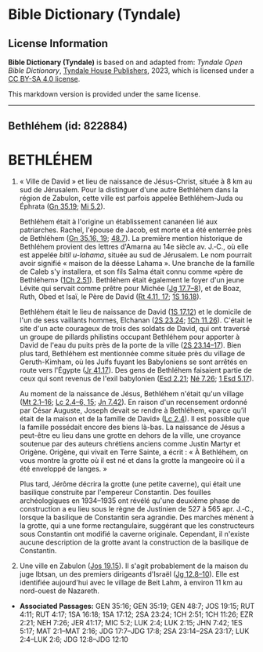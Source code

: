 # Bible Dictionary (Tyndale)

## License Information

**Bible Dictionary (Tyndale)** is based on and adapted from: _Tyndale Open Bible Dictionary_, [Tyndale House Publishers](https://tyndaleopenresources.com/), 2023, which is licensed under a [CC BY-SA 4.0 license](https://creativecommons.org/licenses/by-sa/4.0/legalcode.en).

This markdown version is provided under the same license.



--------------------------------

## Bethléhem (id: 822884)

BETHLÉHEM
=========

1. « Ville de David » et lieu de naissance de Jésus\-Christ, située à 8 km au sud de Jérusalem. Pour la distinguer d'une autre Bethléhem dans la région de Zabulon, cette ville est parfois appelée Bethléhem\-Juda ou Éphrata ([Gn 35\.19](https://ref.ly/Gen35:19); [Mi 5\.2](https://ref.ly/Mic5:2)).

    Bethléhem était à l'origine un établissement cananéen lié aux patriarches. Rachel, l'épouse de Jacob, est morte et a été enterrée près de Bethléhem ([Gn 35\.16, 19](https://ref.ly/Gen35:16,Gen35:19); [48\.7](https://ref.ly/Gen48:7)). La première mention historique de Bethléhem provient des lettres d'Amarna au 14e siècle av. J.‑C., où elle est appelée *bitil u\-lahama*, située au sud de Jérusalem. Le nom pourrait avoir signifié « maison de la déesse Lahama ». Une branche de la famille de Caleb s'y installera, et son fils Salma était connu comme «père de Bethléhem» ([1Ch 2\.51](https://ref.ly/1Chr2:51)). Bethléhem était également le foyer d'un jeune Lévite qui servait comme prêtre pour Michée ([Jg 17\.7–8](https://ref.ly/Judg17:7-Judg17:8)), et de Boaz, Ruth, Obed et Isaï, le Père de David ([Rt 4\.11, 17](https://ref.ly/Ruth4:11,Ruth4:17); [1S 16\.18](https://ref.ly/1Sam16:18)).

    Bethléhem était le lieu de naissance de David ([1S 17\.12](https://ref.ly/1Sam17:12)) et le domicile de l'un de sess vaillants hommes, Elchanan ([2S 23\.24](https://ref.ly/2Sam23:24); [1Ch 11\.26](https://ref.ly/1Chr11:26)). C'était le site d'un acte courageux de trois des soldats de David, qui ont traversé un groupe de pillards philistins occupant Bethléhem pour apporter à David de l'eau du puits près de la porte de la ville ([2S 23\.14–17](https://ref.ly/2Sam23:14-2Sam23:17)). Bien plus tard, Bethléhem est mentionnée comme située près du village de Geruth\-Kimham, où les Juifs fuyant les Babyloniens se sont arrêtés en route vers l'Égypte ([Jr 41\.17](https://ref.ly/Jer41:17)). Des gens de Bethléhem faisaient partie de ceux qui sont revenus de l'exil babylonien ([Esd 2\.21](https://ref.ly/Ezra2:21); [Né 7\.26](https://ref.ly/Neh7:26); [1 Esd 5\.17](https://ref.ly/1Esd5:17)).

    Au moment de la naissance de Jésus, Bethléhem n'était qu'un village ([Mt 2\.1–16](https://ref.ly/Matt2:1-Matt2:16); [Lc 2\.4](https://ref.ly/Luke2:4-Luke2:6,Luke2:15)[–](https://ref.ly/Luke2:4-Luke2:6)[6, 15](https://ref.ly/Luke2:4-Luke2:6,Luke2:15); [Jn 7\.42](https://ref.ly/John7:42)). En raison d'un recensement ordonné par César Auguste, Joseph devait se rendre à Bethléhem, «parce qu’il était de la maison et de la famille de David» ([Lc 2\.4](https://ref.ly/Luke2:4)). Il est possible que la famille possédait encore des biens là\-bas. La naissance de Jésus a peut\-être eu lieu dans une grotte en dehors de la ville, une croyance soutenue par des auteurs chrétiens anciens comme Justin Martyr et Origène. Origène, qui vivait en Terre Sainte, a écrit : « À Bethléhem, on vous montre la grotte où il est né et dans la grotte la mangeoire où il a été enveloppé de langes. »

    Plus tard, Jérôme décrira la grotte (une petite caverne), qui était une basilique construite par l'empereur Constantin. Des fouilles archéologiques en 1934–1935 ont révélé qu'une deuxième phase de construction a eu lieu sous le règne de Justinien de 527 à 565 apr. J.‑C., lorsque la basilique de Constantin sera agrandie. Des marches mènent à la grotte, qui a une forme rectangulaire, suggérant que les constructeurs sous Constantin ont modifié la caverne originale. Cependant, il n'existe aucune description de la grotte avant la construction de la basilique de Constantin.

2. Une ville en Zabulon ([Jos 19\.15](https://ref.ly/Josh19:15)). Il s'agit probablement de la maison du juge Ibtsan, un des premiers dirigeants d'Israël ([Jg 12\.8–10](https://ref.ly/Judg12:8-Judg12:10)). Elle est identifiée aujourd'hui avec le village de Beit Lahm, à environ 11 km au nord\-ouest de Nazareth.

* **Associated Passages:** GEN 35:16; GEN 35:19; GEN 48:7; JOS 19:15; RUT 4:11; RUT 4:17; 1SA 16:18; 1SA 17:12; 2SA 23:24; 1CH 2:51; 1CH 11:26; EZR 2:21; NEH 7:26; JER 41:17; MIC 5:2; LUK 2:4; LUK 2:15; JHN 7:42; 1ES 5:17; MAT 2:1–MAT 2:16; JDG 17:7–JDG 17:8; 2SA 23:14–2SA 23:17; LUK 2:4–LUK 2:6; JDG 12:8–JDG 12:10

